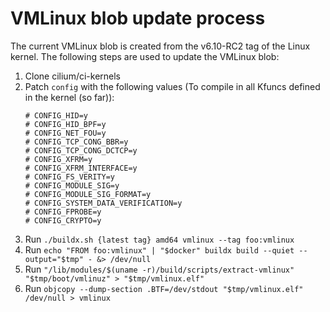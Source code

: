 # VMLinux blob update process

The current VMLinux blob is created from the v6.10-RC2 tag of the Linux kernel. The following steps are used to update the VMLinux blob:

1. Clone cilium/ci-kernels
2. Patch `config` with the following values (To compile in all Kfuncs defined in the kernel (so far)):
   ```
   # CONFIG_HID=y
   # CONFIG_HID_BPF=y
   # CONFIG_NET_FOU=y
   # CONFIG_TCP_CONG_BBR=y
   # CONFIG_TCP_CONG_DCTCP=y
   # CONFIG_XFRM=y
   # CONFIG_XFRM_INTERFACE=y
   # CONFIG_FS_VERITY=y
   # CONFIG_MODULE_SIG=y
   # CONFIG_MODULE_SIG_FORMAT=y
   # CONFIG_SYSTEM_DATA_VERIFICATION=y
   # CONFIG_FPROBE=y
   # CONFIG_CRYPTO=y
   ```
3. Run `./buildx.sh {latest tag} amd64 vmlinux --tag foo:vmlinux`
4. Run `echo "FROM foo:vmlinux" | "$docker" buildx build --quiet --output="$tmp" - &> /dev/null`
5. Run `"/lib/modules/$(uname -r)/build/scripts/extract-vmlinux" "$tmp/boot/vmlinuz" > "$tmp/vmlinux.elf"`
6. Run `objcopy --dump-section .BTF=/dev/stdout "$tmp/vmlinux.elf" /dev/null > vmlinux`
